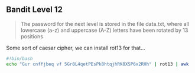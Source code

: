 __Bandit Level 12__
---
> The password for the next level is stored in the file data.txt, where all lowercase (a-z) and uppercase (A-Z) letters have been rotated by 13 positions

Some sort of caesar cipher, we can install rot13 for that...

``` bash
#!bin/bash
echo "Gur cnffjbeq vf 5Gr8L4qetPEsPk8htqjhRK8XSP6x2RHh" | rot13 | awk '{print $4}'
```